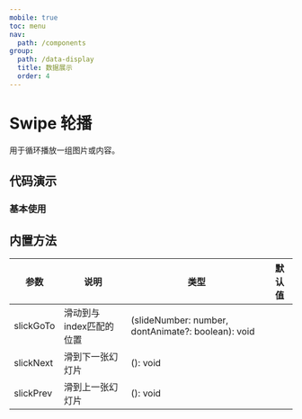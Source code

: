 ```yaml
---
mobile: true
toc: menu
nav:
  path: /components
group:
  path: /data-display
  title: 数据展示
  order: 4
---
```

# Swipe 轮播

用于循环播放一组图片或内容。

## 代码演示

### 基本使用

<code src="./demo/demo1.tsx"></code>


<API src="./Swipe.tsx" props="arrows|actionRef|children|interval|autoplay|dots|enableMouseEvents|infinite|initialSlide|disabled|disableLazyLoading|onChangeIndex|onSwitching|onTransitionEnd|onRenderDots|onRenderPrevArrow|onRenderNextArrow"></API>


## 内置方法

| 参数	|说明	|类型	|默认值
| --- | --- | --- | ---
| slickGoTo | 滑动到与index匹配的位置 | (slideNumber: number, dontAnimate?: boolean): void |
| slickNext | 滑到下一张幻灯片 | (): void |
| slickPrev | 滑到上一张幻灯片 | (): void |
